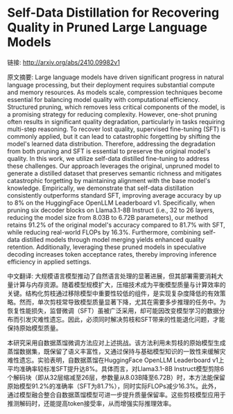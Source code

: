 # Self-Data Distillation for Recovering Quality in Pruned Large Language Models

链接: http://arxiv.org/abs/2410.09982v1

原文摘要:
Large language models have driven significant progress in natural language
processing, but their deployment requires substantial compute and memory
resources. As models scale, compression techniques become essential for
balancing model quality with computational efficiency. Structured pruning,
which removes less critical components of the model, is a promising strategy
for reducing complexity. However, one-shot pruning often results in significant
quality degradation, particularly in tasks requiring multi-step reasoning. To
recover lost quality, supervised fine-tuning (SFT) is commonly applied, but it
can lead to catastrophic forgetting by shifting the model's learned data
distribution. Therefore, addressing the degradation from both pruning and SFT
is essential to preserve the original model's quality. In this work, we utilize
self-data distilled fine-tuning to address these challenges. Our approach
leverages the original, unpruned model to generate a distilled dataset that
preserves semantic richness and mitigates catastrophic forgetting by
maintaining alignment with the base model's knowledge. Empirically, we
demonstrate that self-data distillation consistently outperforms standard SFT,
improving average accuracy by up to 8% on the HuggingFace OpenLLM Leaderboard
v1. Specifically, when pruning six decoder blocks on Llama3.1-8B Instruct
(i.e., 32 to 26 layers, reducing the model size from 8.03B to 6.72B
parameters), our method retains 91.2% of the original model's accuracy compared
to 81.7% with SFT, while reducing real-world FLOPs by 16.3%. Furthermore,
combining self-data distilled models through model merging yields enhanced
quality retention. Additionally, leveraging these pruned models in speculative
decoding increases token acceptance rates, thereby improving inference
efficiency in applied settings.

中文翻译:
大规模语言模型推动了自然语言处理的显著进展，但其部署需要消耗大量计算与内存资源。随着模型规模扩大，压缩技术成为平衡模型质量与计算效率的关键。结构化剪枝通过移除模型中重要性较低的组件，是实现复杂度降低的有效策略。然而，单次剪枝常导致模型质量显著下降，尤其在需要多步推理的任务中。为恢复性能损失，监督微调（SFT）虽被广泛采用，却可能因改变模型学习的数据分布而引发灾难性遗忘。因此，必须同时解决剪枝和SFT带来的性能退化问题，才能保持原始模型质量。

本研究采用自数据蒸馏微调方法应对上述挑战。该方法利用未剪枝的原始模型生成蒸馏数据集，既保留了语义丰富性，又通过保持与基础模型知识的一致性来缓解灾难性遗忘。实验表明，自数据蒸馏在HuggingFace OpenLLM Leaderboard v1上平均准确率较标准SFT提升达8%。具体而言，对Llama3.1-8B Instruct模型剪除6个解码块（即从32层缩减至26层，参数量从8.03B降至6.72B）时，本方法能保留原始模型91.2%的准确率（SFT为81.7%），同时实际FLOPs减少16.3%。此外，通过模型融合整合自数据蒸馏模型可进一步提升质量保留率。这些剪枝模型应用于推测解码时，还能提高token接受率，从而增强实际推理效率。
